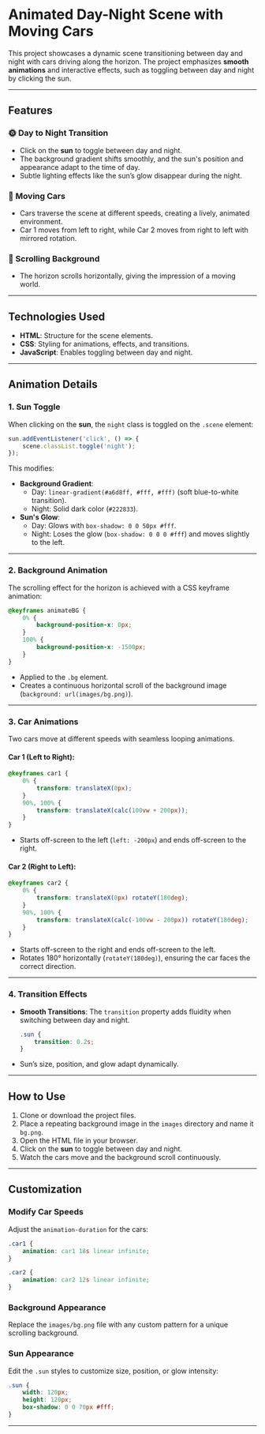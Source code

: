 # Animated Day-Night Scene with Moving Cars

This project showcases a dynamic scene transitioning between day and night with cars driving along the horizon. The project emphasizes **smooth animations** and interactive effects, such as toggling between day and night by clicking the sun.

---

## Features

### 🌞 Day to Night Transition
- Click on the **sun** to toggle between day and night.
- The background gradient shifts smoothly, and the sun's position and appearance adapt to the time of day.
- Subtle lighting effects like the sun’s glow disappear during the night.

### 🚗 Moving Cars
- Cars traverse the scene at different speeds, creating a lively, animated environment.
- Car 1 moves from left to right, while Car 2 moves from right to left with mirrored rotation.

### 📜 Scrolling Background
- The horizon scrolls horizontally, giving the impression of a moving world.

---

## Technologies Used

- **HTML**: Structure for the scene elements.
- **CSS**: Styling for animations, effects, and transitions.
- **JavaScript**: Enables toggling between day and night.

---

## Animation Details

### 1. **Sun Toggle**
When clicking on the **sun**, the `night` class is toggled on the `.scene` element:
```javascript
sun.addEventListener('click', () => {
    scene.classList.toggle('night');
});
```
This modifies:
- **Background Gradient**: 
  - Day: `linear-gradient(#a6d8ff, #fff, #fff)` (soft blue-to-white transition).
  - Night: Solid dark color (`#222833`).
- **Sun's Glow**:
  - Day: Glows with `box-shadow: 0 0 50px #fff`.
  - Night: Loses the glow (`box-shadow: 0 0 0 #fff`) and moves slightly to the left.

---

### 2. **Background Animation**
The scrolling effect for the horizon is achieved with a CSS keyframe animation:
```css
@keyframes animateBG {
    0% {
        background-position-x: 0px;
    }
    100% {
        background-position-x: -1500px;
    }
}
```
- Applied to the `.bg` element.
- Creates a continuous horizontal scroll of the background image (`background: url(images/bg.png)`).

---

### 3. **Car Animations**
Two cars move at different speeds with seamless looping animations.

#### Car 1 (Left to Right):
```css
@keyframes car1 {
    0% {
        transform: translateX(0px);
    }
    90%, 100% {
        transform: translateX(calc(100vw + 200px));
    }
}
```
- Starts off-screen to the left (`left: -200px`) and ends off-screen to the right.

#### Car 2 (Right to Left):
```css
@keyframes car2 {
    0% {
        transform: translateX(0px) rotateY(180deg);
    }
    90%, 100% {
        transform: translateX(calc(-100vw - 200px)) rotateY(180deg);
    }
}
```
- Starts off-screen to the right and ends off-screen to the left.
- Rotates 180° horizontally (`rotateY(180deg)`), ensuring the car faces the correct direction.

---

### 4. **Transition Effects**
- **Smooth Transitions**: The `transition` property adds fluidity when switching between day and night.
  ```css
  .sun {
      transition: 0.2s;
  }
  ```
- Sun’s size, position, and glow adapt dynamically.

---

## How to Use

1. Clone or download the project files.
2. Place a repeating background image in the `images` directory and name it `bg.png`.
3. Open the HTML file in your browser.
4. Click on the **sun** to toggle between day and night.
5. Watch the cars move and the background scroll continuously.

---

## Customization

### Modify Car Speeds
Adjust the `animation-duration` for the cars:
```css
.car1 {
    animation: car1 18s linear infinite;
}

.car2 {
    animation: car2 12s linear infinite;
}
```

### Background Appearance
Replace the `images/bg.png` file with any custom pattern for a unique scrolling background.

### Sun Appearance
Edit the `.sun` styles to customize size, position, or glow intensity:
```css
.sun {
    width: 120px;
    height: 120px;
    box-shadow: 0 0 70px #fff;
}
```

---

